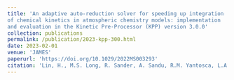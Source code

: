 ```yaml
---
title: 'An adaptive auto-reduction solver for speeding up integration
of chemical kinetics in atmospheric chemistry models: implementation
and evaluation in the Kinetic Pre-Processor (KPP) version 3.0.0'
collection: publications
permalink: /publication/2023-kpp-300.html
date: 2023-02-01
venue: 'JAMES'
paperurl: 'https://doi.org/10.1029/2022MS003293'
citation: 'Lin, H., M.S. Long, R. Sander, A. Sandu, R.M. Yantosca, L.A. Estrada, L. Shen, and D.J. Jacob,  JAMES, 15, e2022MS003293., 2023'
---
```

